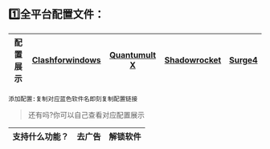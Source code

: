 ## 1️⃣全平台配置文件：
| 配置展示 | [Clashforwindows](https://raw.githubusercontent.com/oiozi/Gears/main/Templates/CFW-config-NEW.yml) | [Quantumult X](https://raw.githubusercontent.com/oiozi/Gears/main/Templates/Quantumult%20X.conf) | [Shadowrocket](https://raw.githubusercontent.com/oiozi/Gears/main/Templates/Shadowrocket.conf) | [Surge4](https://raw.githubusercontent.com/oiozi/Gears/main/Templates/Surge4.conf) |
| -------- | :----------------------------------------------------------- | ------------------------------------------------------------ | ------------------------------------------------------------ | ------------------------------------------------------------ |

`添加配置:复制对应蓝色软件名即刻复制配置链接`

> 还有吗?你可以自己查看对应配置展示

| 支持什么功能？ | 去广告 | 解锁软件 |
| -------------- | ------ | -------- |

